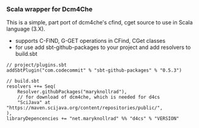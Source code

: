 ### Scala wrapper for Dcm4Che

This is a simple, part port of dcm4che's cfind, cget source to use in Scala language (3.X).

* supports C-FIND, G-GET operations in CFind, CGet classes
* for use add sbt-github-packages to your project and add resolvers to build.sbt
```
// project/plugins.sbt
addSbtPlugin("com.codecommit" % "sbt-github-packages" % "0.5.3")

// build.sbt
resolvers ++= Seq(
    Resolver.githubPackages("maryknollrad"),
    // for download of dcm4che, which is needed for d4cs
    "SciJava" at "https://maven.scijava.org/content/repositories/public/", 
),
libraryDepencencies += "net.maryknollrad" %% "d4cs" % "VERSION"
```

